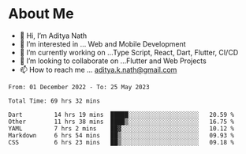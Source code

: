 # About Me

- 👋 Hi, I’m Aditya Nath
- 👀 I’m interested in ... Web and Mobile Development
- 🌱 I’m currently working on ...Type Script, React, Dart, Flutter, CI/CD
- 💞️ I’m looking to collaborate on ...Flutter and Web Projects
- 📫 How to reach me ... aditya.k.nath@gmail.com

<!--START_SECTION:waka-->

```text
From: 01 December 2022 - To: 25 May 2023

Total Time: 69 hrs 32 mins

Dart         14 hrs 19 mins  █████░░░░░░░░░░░░░░░░░░░░   20.59 %
Other        11 hrs 38 mins  ████▒░░░░░░░░░░░░░░░░░░░░   16.75 %
YAML         7 hrs 2 mins    ██▓░░░░░░░░░░░░░░░░░░░░░░   10.12 %
Markdown     6 hrs 54 mins   ██▒░░░░░░░░░░░░░░░░░░░░░░   09.93 %
CSS          6 hrs 23 mins   ██▒░░░░░░░░░░░░░░░░░░░░░░   09.18 %
```

<!--END_SECTION:waka-->

<!---
kronosking007/kronosking007 is a ✨ special ✨ repository because its `README.md` (this file) appears on your GitHub profile.
You can click the Preview link to take a look at your changes.
--->
